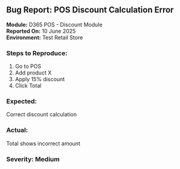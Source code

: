 ## Bug Report: POS Discount Calculation Error

**Module:** D365 POS - Discount Module  
**Reported On:** 10 June 2025  
**Environment:** Test Retail Store  

### Steps to Reproduce:
1. Go to POS
2. Add product X
3. Apply 15% discount
4. Click Total

### Expected:
Correct discount calculation

### Actual:
Total shows incorrect amount

### Severity: Medium  
